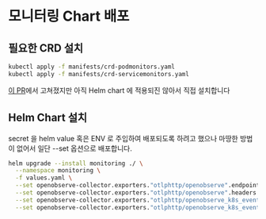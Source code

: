 # 모니터링 Chart 배포

## 필요한 CRD 설치
```bash
kubectl apply -f manifests/crd-podmonitors.yaml
kubectl apply -f manifests/crd-servicemonitors.yaml
```
[이 PR](https://github.com/openobserve/openobserve/pull/2884)에서 고쳐졌지만 아직 Helm chart 에 적용되진 않아서 직접 설치합니다


## Helm Chart 설치

secret 을 helm value 혹은 ENV 로 주입하여 배포되도록 하려고 했으나 마땅한 방법이 없어서 일단 --set 옵션으로 배포합니다.

```bash
helm upgrade --install monitoring ./ \
  --namespace monitoring \
  -f values.yaml \
  --set openobserve-collector.exporters."otlphttp/openobserve".endpoint={secret.yaml 참조}  \
  --set openobserve-collector.exporters."otlphttp/openobserve".headers.Authorization="{secret.yaml 참조}"  \
  --set openobserve-collector.exporters."otlphttp/openobserve_k8s_events".endpoint={secret.yaml 참조}  \
  --set openobserve-collector.exporters."otlphttp/openobserve_k8s_events".headers.Authorization="{secret.yaml 참조}"
```